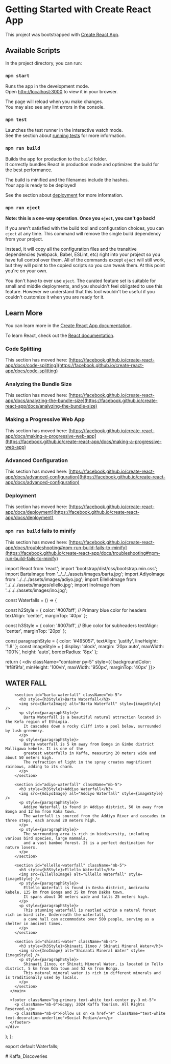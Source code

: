# Getting Started with Create React App

This project was bootstrapped with [Create React App](https://github.com/facebook/create-react-app).

## Available Scripts

In the project directory, you can run:

### `npm start`

Runs the app in the development mode.\
Open [http://localhost:3000](http://localhost:3000) to view it in your browser.

The page will reload when you make changes.\
You may also see any lint errors in the console.

### `npm test`

Launches the test runner in the interactive watch mode.\
See the section about [running tests](https://facebook.github.io/create-react-app/docs/running-tests) for more information.

### `npm run build`

Builds the app for production to the `build` folder.\
It correctly bundles React in production mode and optimizes the build for the best performance.

The build is minified and the filenames include the hashes.\
Your app is ready to be deployed!

See the section about [deployment](https://facebook.github.io/create-react-app/docs/deployment) for more information.

### `npm run eject`

**Note: this is a one-way operation. Once you `eject`, you can't go back!**

If you aren't satisfied with the build tool and configuration choices, you can `eject` at any time. This command will remove the single build dependency from your project.

Instead, it will copy all the configuration files and the transitive dependencies (webpack, Babel, ESLint, etc) right into your project so you have full control over them. All of the commands except `eject` will still work, but they will point to the copied scripts so you can tweak them. At this point you're on your own.

You don't have to ever use `eject`. The curated feature set is suitable for small and middle deployments, and you shouldn't feel obligated to use this feature. However we understand that this tool wouldn't be useful if you couldn't customize it when you are ready for it.

## Learn More

You can learn more in the [Create React App documentation](https://facebook.github.io/create-react-app/docs/getting-started).

To learn React, check out the [React documentation](https://reactjs.org/).

### Code Splitting

This section has moved here: [https://facebook.github.io/create-react-app/docs/code-splitting](https://facebook.github.io/create-react-app/docs/code-splitting)

### Analyzing the Bundle Size

This section has moved here: [https://facebook.github.io/create-react-app/docs/analyzing-the-bundle-size](https://facebook.github.io/create-react-app/docs/analyzing-the-bundle-size)

### Making a Progressive Web App

This section has moved here: [https://facebook.github.io/create-react-app/docs/making-a-progressive-web-app](https://facebook.github.io/create-react-app/docs/making-a-progressive-web-app)

### Advanced Configuration

This section has moved here: [https://facebook.github.io/create-react-app/docs/advanced-configuration](https://facebook.github.io/create-react-app/docs/advanced-configuration)

### Deployment

This section has moved here: [https://facebook.github.io/create-react-app/docs/deployment](https://facebook.github.io/create-react-app/docs/deployment)

### `npm run build` fails to minify

This section has moved here: [https://facebook.github.io/create-react-app/docs/troubleshooting#npm-run-build-fails-to-minify](https://facebook.github.io/create-react-app/docs/troubleshooting#npm-run-build-fails-to-minify)



import React from 'react'; 
import 'bootstrap/dist/css/bootstrap.min.css';
import BartaImage from '../../../assets/images/barta.jpg';
import AdiyoImage from '../../../assets/images/adiyo.jpg';
import EllelloImage from '../../../assets/images/ellello.jpg';
import InoImage from '../../../assets/images/ino.jpg';

const Waterfalls = () => {

  const h2Style = {
    color: '#007bff', // Primary blue color for headers
    textAlign: 'center',
    marginTop: '40px'
  };

  const h3Style = {
    color: '#007bff', // Blue color for subheaders
    textAlign: 'center',
    marginTop: '20px'
  };

  const paragraphStyle = { color: '#495057', textAlign: 'justify', lineHeight: '1.8' };
  const imageStyle = { display: 'block', margin: '20px auto', maxWidth: '100%', height: 'auto', borderRadius: '8px' };

  return (
    <div className="container py-5" style={{ backgroundColor: '#f8f9fa', minHeight: '100vh', maxWidth: '950px', marginTop: '40px' }}>
      <main>
        <h2 style={h2Style}>WATER FALL</h2>

        <section id="barta-waterfall" className="mb-5">
          <h3 style={h3Style}>Barta Waterfall</h3>
          <img src={BartaImage} alt="Barta Waterfall" style={imageStyle} />
          <p style={paragraphStyle}>
            Barta Waterfall is a beautiful natural attraction located in the Kefa region of Ethiopia. 
            It cascades down a rocky cliff into a pool below, surrounded by lush greenery.
          </p>
          <p style={paragraphStyle}>
            Barta waterfall is 5 km away from Bonga in Gimbo district Malligawa kebele. It is one of the 
            greatest waterfalls in Kaffa, measuring 20 meters wide and about 50 meters high.
            The refraction of light in the spray creates magnificent rainbows, adding to its charm.
          </p>
        </section>

        <section id="adiyo-waterfall" className="mb-5">
          <h3 style={h3Style}>Addiyo Waterfall</h3>
          <img src={AdiyoImage} alt="Addiyo Waterfall" style={imageStyle} />
          <p style={paragraphStyle}>
            Addiyo Waterfall is found in Addiyo district, 50 km away from Bonga and 12 km from Kaka town. 
            The waterfall is sourced from the Addiyo River and cascades in three steps, each around 20 meters high.
          </p>
          <p style={paragraphStyle}>
            The surrounding area is rich in biodiversity, including various bird species, large mammals, 
            and a vast bamboo forest. It is a perfect destination for nature lovers.
          </p>
        </section>

        <section id="ellello-waterfall" className="mb-5">
          <h3 style={h3Style}>Ellello Waterfall</h3>
          <img src={EllelloImage} alt="Ellello Waterfall" style={imageStyle} />
          <p style={paragraphStyle}>
            Ellello Waterfall is found in Gesha district, Andiracha kebele, 135 km from Bonga and 35 km from Dakka town. 
            It spans about 30 meters wide and falls 25 meters high.
          </p>
          <p style={paragraphStyle}>
            This stunning waterfall is nestled within a natural forest rich in bird life. Underneath the waterfall, 
            a cave hall can accommodate over 500 people, serving as a shelter in ancient times.
          </p>
        </section>

        <section id="shinati-water" className="mb-5">
          <h3 style={h3Style}>Shinaati Iinoo / Shinati Mineral Water</h3>
          <img src={InoImage} alt="Shinaati Mineral Water" style={imageStyle} />
          <p style={paragraphStyle}>
            Shinaati Iinoo, or Shinati Mineral Water, is located in Tello district, 5 km from Oda town and 53 km from Bonga. 
            This natural mineral water is rich in different minerals and is traditionally used by locals.
          </p>
        </section>
      </main>

      <footer className="bg-primary text-white text-center py-3 mt-5">
        <p className="mb-0">&copy; 2024 Kaffa Tourism. All Rights Reserved.</p>
        <p className="mb-0">Follow us on <a href="#" className="text-white text-decoration-underline">Social Media</a></p>
      </footer>
    </div>
  );
};

export default Waterfalls;

#   K a f f a _ D i s c o v e r i e s  
 